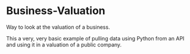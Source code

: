 # Business-Valuation
Way to look at the valuation of a business.

This a very, very basic example of pulling data using Python from an API and using it in a valuation of a public company.  
